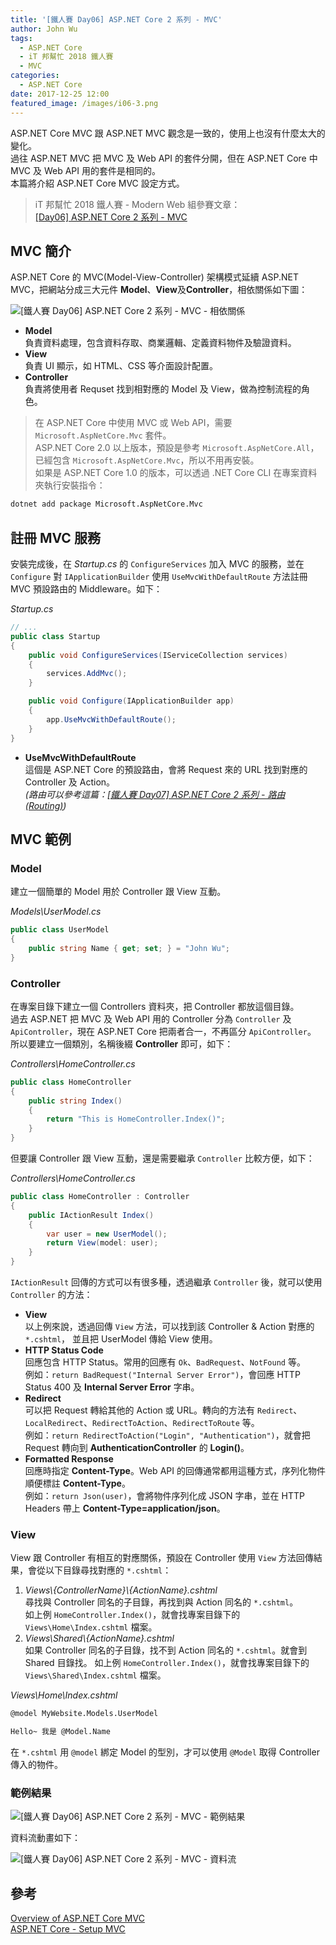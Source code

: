 ```yaml
---
title: '[鐵人賽 Day06] ASP.NET Core 2 系列 - MVC'
author: John Wu
tags:
  - ASP.NET Core
  - iT 邦幫忙 2018 鐵人賽
  - MVC
categories:
  - ASP.NET Core
date: 2017-12-25 12:00
featured_image: /images/i06-3.png
---
```


ASP.NET Core MVC 跟 ASP.NET MVC 觀念是一致的，使用上也沒有什麼太大的變化。  
過往 ASP.NET MVC 把 MVC 及 Web API 的套件分開，但在 ASP.NET Core 中 MVC 及 Web API 用的套件是相同的。  
本篇將介紹 ASP.NET Core MVC 設定方式。  

> iT 邦幫忙 2018 鐵人賽 - Modern Web 組參賽文章：  
 [[Day06] ASP.NET Core 2 系列 - MVC](https://ithelp.ithome.com.tw/articles/10193590)  
 
<!-- more -->

## MVC 簡介

ASP.NET Core 的 MVC(Model-View-Controller) 架構模式延續 ASP.NET MVC，把網站分成三大元件 **Model**、**View**及**Controller**，相依關係如下圖：  

![[鐵人賽 Day06] ASP.NET Core 2 系列 - MVC - 相依關係](/images/i06-2.png)  

* **Model**  
 負責資料處理，包含資料存取、商業邏輯、定義資料物件及驗證資料。  
* **View**  
 負責 UI 顯示，如 HTML、CSS 等介面設計配置。  
* **Controller**  
 負責將使用者 Requset 找到相對應的 Model 及 View，做為控制流程的角色。  

> 在 ASP.NET Core 中使用 MVC 或 Web API，需要 `Microsoft.AspNetCore.Mvc` 套件。  
 ASP.NET Core 2.0 以上版本，預設是參考 `Microsoft.AspNetCore.All`，已經包含 `Microsoft.AspNetCore.Mvc`，所以不用再安裝。  
 如果是 ASP.NET Core 1.0 的版本，可以透過 .NET Core CLI 在專案資料夾執行安裝指令：  
 ```sh
dotnet add package Microsoft.AspNetCore.Mvc
 ```

## 註冊 MVC 服務

安裝完成後，在 *Startup.cs* 的 `ConfigureServices` 加入 MVC 的服務，並在 `Configure` 對 `IApplicationBuilder` 使用 `UseMvcWithDefaultRoute` 方法註冊 MVC 預設路由的 Middleware。如下：  

*Startup.cs*
```cs
// ...
public class Startup
{
    public void ConfigureServices(IServiceCollection services)
    {
        services.AddMvc();
    }

    public void Configure(IApplicationBuilder app)
    {
        app.UseMvcWithDefaultRoute();
    }
}
```
* **UseMvcWithDefaultRoute**  
 這個是 ASP.NET Core 的預設路由，會將 Request 來的 URL 找到對應的 Controller 及 Action。  
 *(路由可以參考這篇：[[鐵人賽 Day07] ASP.NET Core 2 系列 - 路由 (Routing)](/article/ironman-day07-asp-net-core-routing.html))*  

## MVC 範例

### Model 

建立一個簡單的 Model 用於 Controller 跟 View 互動。  

*Models\UserModel.cs*
```cs
public class UserModel
{
    public string Name { get; set; } = "John Wu";
}
```

### Controller

在專案目錄下建立一個 Controllers 資料夾，把 Controller 都放這個目錄。  
過去 ASP.NET 把 MVC 及 Web API 用的 Controller 分為 `Controller` 及 `ApiController`，現在 ASP.NET Core 把兩者合一，不再區分 `ApiController`。  
所以要建立一個類別，名稱後綴 **Controller** 即可，如下：  

*Controllers\HomeController.cs*
```cs
public class HomeController
{
    public string Index()
    {
        return "This is HomeController.Index()";
    }
}
```

但要讓 Controller 跟 View 互動，還是需要繼承 `Controller` 比較方便，如下：  

*Controllers\HomeController.cs*
```cs
public class HomeController : Controller
{
    public IActionResult Index()
    {
        var user = new UserModel();
        return View(model: user);
    }
}
```

`IActionResult` 回傳的方式可以有很多種，透過繼承 `Controller` 後，就可以使用 `Controller` 的方法：  
* **View**  
 以上例來說，透過回傳 `View` 方法，可以找到該 Controller & Action 對應的 `*.cshtml`， 並且把 UserModel 傳給 View 使用。  
* **HTTP Status Code**  
 回應包含 HTTP Status。常用的回應有 `Ok`、`BadRequest`、`NotFound` 等。  
 例如：`return BadRequest("Internal Server Error")`，會回應 HTTP Status 400 及 **Internal Server Error** 字串。   
* **Redirect**  
 可以把 Request 轉給其他的 Action 或 URL。轉向的方法有 `Redirect`、`LocalRedirect`、`RedirectToAction`、`RedirectToRoute` 等。  
 例如：`return RedirectToAction("Login", "Authentication")`，就會把 Request 轉向到 **AuthenticationController** 的 **Login()**。    
* **Formatted Response**  
 回應時指定 **Content-Type**。Web API 的回傳通常都用這種方式，序列化物件順便標註 **Content-Type**。  
 例如：`return Json(user)`，會將物件序列化成 JSON 字串，並在 HTTP Headers 帶上 **Content-Type=application/json**。  

### View

View 跟 Controller 有相互的對應關係，預設在 Controller 使用 `View` 方法回傳結果，會從以下目錄尋找對應的 `*.cshtml`：  
1. *Views\\{ControllerName}\\{ActionName}.cshtml*  
 尋找與 Controller 同名的子目錄，再找到與 Action 同名的 `*.cshtml`。  
 如上例 `HomeController.Index()`，就會找專案目錄下的 `Views\Home\Index.cshtml` 檔案。  
2. *Views\Shared\\{ActionName}.cshtml*  
 如果 Controller 同名的子目錄，找不到 Action 同名的 `*.cshtml`。就會到 Shared 目錄找。
 如上例 `HomeController.Index()`，就會找專案目錄下的 `Views\Shared\Index.cshtml` 檔案。  

*Views\Home\Index.cshtml*
```html
@model MyWebsite.Models.UserModel

Hello~ 我是 @Model.Name
```

在 `*.cshtml` 用 `@model` 綁定 Model 的型別，才可以使用 `@Model` 取得 Controller 傳入的物件。  

### 範例結果

![[鐵人賽 Day06] ASP.NET Core 2 系列 - MVC - 範例結果](/images/i06-1.png)

資料流動畫如下：  

![[鐵人賽 Day06] ASP.NET Core 2 系列 - MVC - 資料流](/images/i06-3.gif)  

## 參考

[Overview of ASP.NET Core MVC](https://docs.microsoft.com/en-us/aspnet/core/mvc/overview)  
[ASP.NET Core - Setup MVC](https://www.tutorialspoint.com/asp.net_core/asp.net_core_setup_mvc.htm)  